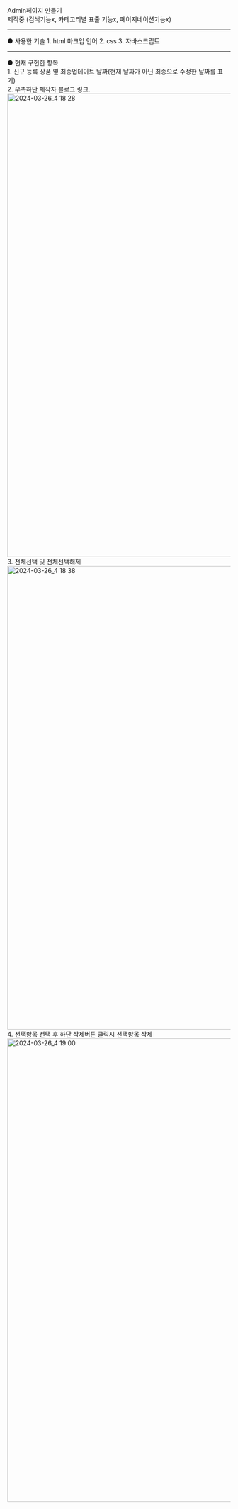 Admin페이지 만들기
<br>
제작중 (검색기능x, 카테고리별 표출 기능x, 페이지네이션기능x)
<br>
<hr>
● 사용한 기술
1. html 마크업 언어
2. css
3. 자바스크립트
<hr>
● 현재 구현한 항목
<br>
1. 신규 등록 상품 옆 최종업데이트 날짜(현재 날짜가 아닌 최종으로 수정한 날짜를 표기)<br>
2. 우측하단 제작자 블로그 링크.
<img width="1046" alt="2024-03-26_4 18 28" src="https://github.com/Feodevelop/OZcording/assets/164314390/a31fc112-7ea5-4606-8d5b-5dce4a43178c">
3. 전체선택 및 전체선택해제
<img width="1046" alt="2024-03-26_4 18 38" src="https://github.com/Feodevelop/OZcording/assets/164314390/6cc4125a-c139-471b-a757-46ea893f42e4">
4. 선택항목 선택 후 하단 삭제버튼 클릭시 선택항목 삭제
<img width="1046" alt="2024-03-26_4 19 00" src="https://github.com/Feodevelop/OZcording/assets/164314390/2e575f06-c545-4d53-9e29-da0e4ba56183">

